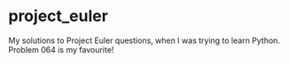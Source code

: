 # project_euler

My solutions to Project Euler questions, when I was trying to learn Python.
Problem 064 is my favourite!
